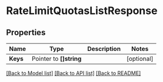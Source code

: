 # RateLimitQuotasListResponse


## Properties

Name | Type | Description | Notes
------------ | ------------- | ------------- | -------------
**Keys** | Pointer to **[]string** |  | [optional] 





[[Back to Model list]](../README.md#documentation-for-models) [[Back to API list]](../README.md#documentation-for-api-endpoints) [[Back to README]](../README.md)


